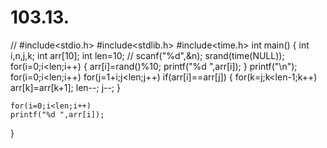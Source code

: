 # 103.13.
// 
#include<stdio.h>
#include<stdlib.h>
#include<time.h>
int main()
{
	int i,n,j,k;
	int arr[10];
	int len=10;
//	scanf("%d",&n);
	srand(time(NULL));
	for(i=0;i<len;i++)
	{
		arr[i]=rand()%10;
		printf("%d ",arr[i]);
	}
	printf("\n");
	for(i=0;i<len;i++)
		for(j=1+i;j<len;j++)
			if(arr[i]==arr[j])
			{
				for(k=j;k<len-1;k++)			
					arr[k]=arr[k+1];
				len--;
				j--;
			}
				
		
	for(i=0;i<len;i++)
	printf("%d ",arr[i]);

}
